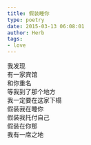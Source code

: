 ```yaml
---  
title: 假装睡你  
type: poetry  
date: 2015-03-13 06:08:01  
author: Herb  
tags: 
- love
---  
```

我发现  
有一家宾馆  
和你重名  
等我到了那个地方  
我一定要在这家下榻  
假装我在睡你  
假装我托付自己  
假装在你那  
我有一席之地